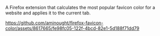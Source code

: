 A Firefox extension that calculates the most popular favicon color for a website and applies it to the current tab.

https://github.com/aminought/firefox-favicon-color/assets/8617665/fe98fc05-122f-4bcd-82e1-5d188f71dd79

